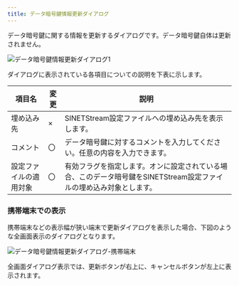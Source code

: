 ```yaml
---
title: データ暗号鍵情報更新ダイアログ
---
```


データ暗号鍵に関する情報を更新するダイアログです。データ暗号鍵自体は更新されません。

![データ暗号鍵情報更新ダイアログ1](../img/screen-221-01.png)

ダイアログに表示されている各項目についての説明を下表に示します。

|項目名|変更|説明|
|---|---|---|
|埋め込み先|×|SINETStream設定ファイルへの埋め込み先を表示します。|
|コメント|〇|データ暗号鍵に対するコメントを入力してください。任意の内容を入力できます。|
|設定ファイルの適用対象|〇|有効フラグを指定します。オンに設定されている場合、このデータ暗号鍵をSINETStream設定ファイルの埋め込み対象とします。|

### 携帯端末での表示

携帯端末などの表示幅が狭い端末で更新ダイアログを表示した場合、下図のような全画面表示のダイアログとなります。

![データ暗号鍵情報更新ダイアログ-携帯端末](../img/screen-221-02.png)

全画面ダイアログ表示では、更新ボタンが右上に、キャンセルボタンが左上に表示されます。
